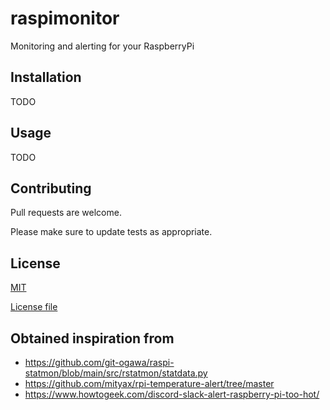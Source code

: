 # raspimonitor
Monitoring and alerting for your RaspberryPi

## Installation

TODO


## Usage

TODO

## Contributing

Pull requests are welcome. 

Please make sure to update tests as appropriate.

## License

[MIT](https://choosealicense.com/licenses/mit/)

[License file](LICENSE)

## Obtained inspiration from
- https://github.com/git-ogawa/raspi-statmon/blob/main/src/rstatmon/statdata.py
- https://github.com/mityax/rpi-temperature-alert/tree/master
- https://www.howtogeek.com/discord-slack-alert-raspberry-pi-too-hot/
